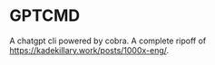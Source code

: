 # GPTCMD

A chatgpt cli powered by cobra.
A complete ripoff of https://kadekillary.work/posts/1000x-eng/.